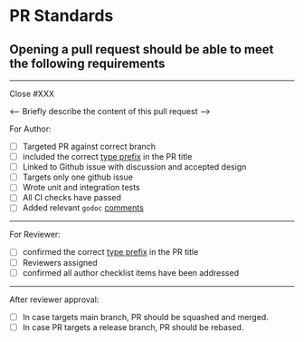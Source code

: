 # PR Standards

## Opening a pull request should be able to meet the following requirements

---

Close #XXX

<-- Briefly describe the content of this pull request -->

For Author:

- [ ]  Targeted PR against correct branch
- [ ]  included the correct [type prefix](https://github.com/commitizen/conventional-commit-types/blob/v3.0.0/index.json) in the PR title
- [ ]  Linked to Github issue with discussion and accepted design
- [ ]  Targets only one github issue
- [ ]  Wrote unit and integration tests
- [ ]  All CI checks have passed
- [ ]  Added relevant `godoc` [comments](https://blog.golang.org/godoc-documenting-go-code)

---

For Reviewer:

- [ ]  confirmed the correct [type prefix](https://github.com/commitizen/conventional-commit-types/blob/v3.0.0/index.json) in the PR title
- [ ]  Reviewers assigned
- [ ]  confirmed all author checklist items have been addressed

---

After reviewer approval:

- [ ]  In case targets main branch, PR should be squashed and merged.
- [ ]  In case PR targets a release branch, PR should be rebased.
